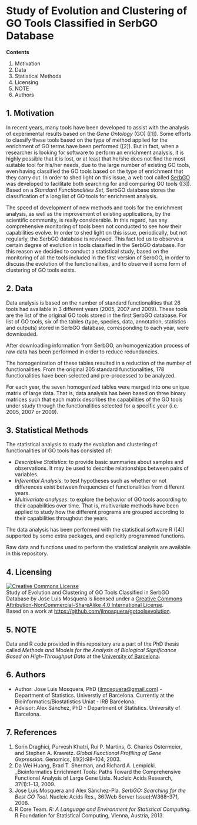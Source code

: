 # Study of Evolution and Clustering of GO Tools Classified in SerbGO Database

__Contents__

1. Motivation
2. Data
3. Statistical Methods
4. Licensing
5. NOTE
6. Authors

## 1. Motivation

In recent years, many tools have been developed to assist with the analysis of experimental results based on the _Gene Ontology_ (GO) ([1]). Some efforts to classify these tools based on the type of method applied for the enrichment of GO terms have been performed ([2]). But in fact, when a researcher is looking for software to perform an enrichment analysis, it is highly possible that it is lost, or at least that he/she does not find the most suitable tool for his/her needs, due to the large number of existing GO tools, even having classified the GO tools based on the type of enrichment that they carry out. In order to shed light on this issue, a web tool called [SerbGO](http://estbioinfo.stat.ub.es/apli/serbgov131/index.php) was developed to facilitate both searching for and comparing GO tools ([3]). Based on a _Standard Functionalities Set_, SerbGO database stores the classification of a long list of GO tools for enrichment analysis. 

The speed of development of new methods and tools for the enrichment analysis, as well as the improvement of existing applications, by the scientific community, is really considerable. In this regard, has any comprehensive monitoring of tools been not conducted to see how their capabilities evolve. In order to shed light on this issue, periodically, but not regularly, the SerbGO database is reviewed. This fact led us to observe a certain degree of evolution in tools classified in the SerbGO database. For this reason we decided to conduct a statistical study, based on the monitoring of all the tools included in the first version of SerbGO, in order to discuss the evolution of the functionalities, and to observe if some form of clustering of GO tools exists. 

## 2. Data

Data analysis is based on the number of standard functionalities that 26 tools had available in 3 different years (2005, 2007 and 2009). These tools are the list of the original GO tools stored in the first SerbGO database. For list of GO tools, six of the tables (type, species, data, annotation, statistics and outputs) stored in SerbGO database, corresponding to each
year, were downloaded.

After downloading information from SerbGO, an homogenization process of raw data has been performed in order to reduce redundancies.

The homogenization of these tables resulted in a reduction of the number of functionalities. From the original 205 standard functionalities, 178 functionalities have been selected and pre-processed to be analyzed.

For each year, the seven homogenized tables were merged into one unique matrix of large data. That is, data analysis has been based on three binary matrices such that each matrix describes the capabilities of the GO tools under study through the functionalities selected for a specific year (i.e. 2005, 2007 or 2009).

## 3. Statistical Methods

The statistical analysis to study the evolution and clustering of functionalities of GO tools has consisted of: 

* _Descriptive Statistics_: to provide basic summaries about samples and observations. It may be used to describe relationships between pairs of variables. 
* _Inferential Analysis_: to test hypotheses such as whether or not differences exist between frequencies of functionalities from different years.
* _Multivariate analyses_: to explore the behavior of GO tools according to their capabilities over time. That is, multivariate
methods have been applied to study how the different programs are grouped according to their capabilities throughout the years.

The data analysis has been performed with the statistical software R ([4]) supported by some extra packages, and explicitly programmed functions.

Raw data and functions used to perform the statistical analysis are available in this repository. 

## 4. Licensing

<a rel="license" href="http://creativecommons.org/licenses/by-nc-sa/4.0/">
 <img alt="Creative Commons License" style="border-width:0" src="https://i.creativecommons.org/l/by-nc-sa/4.0/88x31.png" />
</a>
<br />
<span xmlns:dct="http://purl.org/dc/terms/" property="dct:title">Study of Evolution and Clustering of GO Tools Classified in SerbGO Database</span> by <span xmlns:cc="http://creativecommons.org/ns#" property="cc:attributionName">Jose Luis Mosquera</span> is licensed under a <a rel="license" href="http://creativecommons.org/licenses/by-nc-sa/4.0/">Creative Commons Attribution-NonCommercial-ShareAlike 4.0 International License</a>.
<br />Based on a work at <a xmlns:dct="http://purl.org/dc/terms/" href="https://github.com/jlmosquera/gotoolsevolution" rel="dct:source">https://github.com/jlmosquera/gotoolsevolution</a>.

## 5. NOTE

Data and R code provided in this repository are a part of the PhD thesis called *_Methods and Models for the Analysis of Biological Significance Based on High-Throughput Data_* at the [University of Barcelona](http://www.ub.edu/web/ub/en/index.html?).

## 6. Authors

* Author: Jose Luis Mosquera, PhD (jlmosquera@gmail.com) - Department of Statistics. Universtiy of Barcelona.
          Currently at the Bioinformatics/Biostatistics Uniat - IRB Barcelona.
* Advisor: Alex Sánchez, PhD - Department of Statistics. University of Barcelona.

## 7. References

1. Sorin Draghici, Purvesh Khatri, Rui P. Martins, G. Charles Ostermeier, and Stephen A. Krawetz. _Global Functional Profiling of Gene Gxpression._ Genomics, 81(2):98–104, 2003.
2. Da Wei Huang, Brad T. Sherman, and Richard A. Lempicki. _Bioinformatics Enrichment Tools: Paths Toward the Comprehensive Functional Analysis of Large Gene Lists. Nucleic Acids Research, 37(1):1–13, 2009.
3. Jose Luis Mosquera and Alex Sànchez-Pla. _SerbGO: Searching for the Best GO Tool._ Nucleic Acids Res., 36(Web Server Issue):W368–371, 2008.
4. R Core Team. _R: A Language and Environment for Statistical Computing._ R Foundation for Statistical Computing, Vienna, Austria, 2013.


